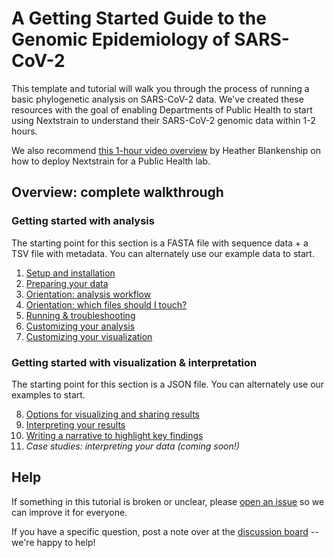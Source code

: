 # A Getting Started Guide to the Genomic Epidemiology of SARS-CoV-2

This template and tutorial will walk you through the process of running a basic phylogenetic analysis on SARS-CoV-2 data.
We've created these resources with the goal of enabling Departments of Public Health to start using Nextstrain to understand their SARS-CoV-2 genomic data within 1-2 hours.

We also recommend [this 1-hour video overview](https://youtu.be/m4_F2tG58Pc) by Heather Blankenship on how to deploy Nextstrain for a Public Health lab.

## Overview: complete walkthrough

### Getting started with analysis

The starting point for this section is a FASTA file with sequence data + a TSV file with metadata. You can alternately use our example data to start.

  1. [Setup and installation](setup.md)
  2. [Preparing your data](data-prep.md)
  3. [Orientation: analysis workflow](orientation-workflow.md)
  4. [Orientation: which files should I touch?](orientation-files.md)
  5. [Running & troubleshooting](running.md)
  6. [Customizing your analysis](customizing-analysis.md)
  7. [Customizing your visualization](customizing-visualization.md)

### Getting started with visualization & interpretation

The starting point for this section is a JSON file. You can alternately use our examples to start.

  8. [Options for visualizing and sharing results](sharing.md)
  9. [Interpreting your results](interpretation.md)
  10. [Writing a narrative to highlight key findings](narratives.md)
  11. _Case studies: interpreting your data (coming soon!)_

## Help

If something in this tutorial is broken or unclear, please [open an issue](https://github.com/nextstrain/ncov/issues/new/choose) so we can improve it for everyone.

If you have a specific question, post a note over at the [discussion board](https://discussion.nextstrain.org/) -- we're happy to help!
